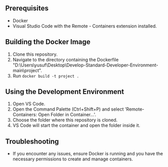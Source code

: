 ## Prerequisites
- Docker
- Visual Studio Code with the Remote - Containers extension installed.

## Building the Docker Image

1. Clone this repository.
2. Navigate to the directory containing the Dockerfile "D:\Users\yusuf\Desktop\Develop-Standard-Developer-Environment-main\project".
3. Run `docker build -t project .`

## Using the Development Environment

1. Open VS Code.
2. Open the Command Palette (Ctrl+Shift+P) and select 'Remote-Containers: Open Folder in Container...'.
3. Choose the folder where this repository is cloned.
4. VS Code will start the container and open the folder inside it.

## Troubleshooting

- If you encounter any issues, ensure Docker is running and you have the necessary permissions to create and manage containers.
